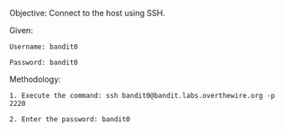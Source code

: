 Objective: Connect to the host using SSH.

Given:

    Username: bandit0

    Password: bandit0

Methodology:

    1. Execute the command: ssh bandit0@bandit.labs.overthewire.org -p 2220
    
    2. Enter the password: bandit0